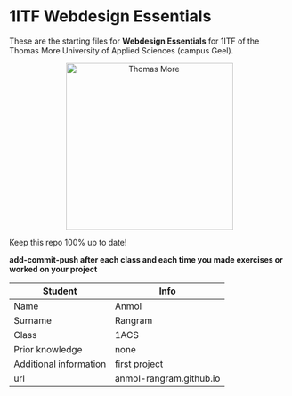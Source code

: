 # 1ITF Webdesign Essentials
These are the starting files for **Webdesign Essentials** for 1ITF of the Thomas More University of Applied Sciences (campus Geel).

<p align="center">
    <img src="https://thomasmore.be/sites/www.thomasmore.be/files/tm_eng_standaardlogo_web.png" alt="Thomas More" width="300" />
</p>

Keep this repo 100% up to date! 

**add-commit-push after each class and each time you made exercises or worked on your project**

| Student | Info |
| --- | ---|
| Name | Anmol       |
| Surname| Rangram  |
| Class | 1ACS |
| Prior knowledge | none |
| Additional information | first project |
| url | anmol-rangram.github.io |
